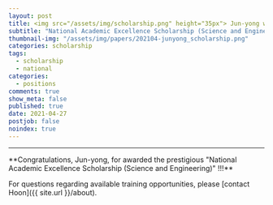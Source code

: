 ```yaml
---
layout: post
title: <img src="/assets/img/scholarship.png" height="35px"> Jun-yong was awarded National Scholarship !!!
subtitle: "National Academic Excellence Scholarship (Science and Engineering)"
thumbnail-img: "/assets/img/papers/202104-junyong_scholarship.png"
categories: scholarship
tags:
  - scholarship
  - national
categories:
  - positions
comments: true
show_meta: false
published: true
date: 2021-04-27
postjob: false
noindex: true
---
```


<hr>
**Congratulations, Jun-yong, for awarded the prestigious "National Academic Excellence Scholarship (Science and Engineering)" !!!**



<i class="fa fa-question-circle"></i> For questions regarding available training opportunities, please \[contact Hoon]({{ site.url }}/about).
